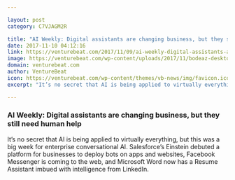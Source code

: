 ```yaml
---

layout: post
category: C7VJAGM2R

title: "AI Weekly: Digital assistants are changing business, but they still need human help"
date: 2017-11-10 04:12:16
link: https://venturebeat.com/2017/11/09/ai-weekly-digital-assistants-are-changing-business-but-they-still-need-human-help/
image: https://venturebeat.com/wp-content/uploads/2017/11/bodeaz-desktop-1.png?fit=780%2C600&strip=all
domain: venturebeat.com
author: VentureBeat
icon: https://venturebeat.com/wp-content/themes/vb-news/img/favicon.ico
excerpt: "It’s no secret that AI is being applied to virtually everything, but this was a big week for enterprise conversational AI. Salesforce’s Einstein debuted a platform for businesses to deploy bots on apps and websites, Facebook Messenger is coming to the web, and Microsoft Word now has a Resume Assistant imbued with intelligence from LinkedIn."

---
```


### AI Weekly: Digital assistants are changing business, but they still need human help

It’s no secret that AI is being applied to virtually everything, but this was a big week for enterprise conversational AI. Salesforce’s Einstein debuted a platform for businesses to deploy bots on apps and websites, Facebook Messenger is coming to the web, and Microsoft Word now has a Resume Assistant imbued with intelligence from LinkedIn.
